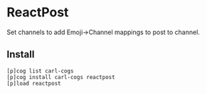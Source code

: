 # ReactPost

Set channels to add Emoji->Channel mappings to post to channel.

## Install

```text
[p]cog list carl-cogs
[p]cog install carl-cogs reactpost
[p]load reactpost
```
